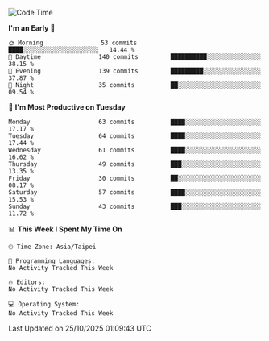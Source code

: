 <!--START_SECTION:waka-->
![Code Time](http://img.shields.io/badge/Code%20Time-2%2C312%20hrs%2018%20mins-blue)

**I'm an Early 🐤** 

```text
🌞 Morning                53 commits          ████░░░░░░░░░░░░░░░░░░░░░   14.44 % 
🌆 Daytime                140 commits         ██████████░░░░░░░░░░░░░░░   38.15 % 
🌃 Evening                139 commits         █████████░░░░░░░░░░░░░░░░   37.87 % 
🌙 Night                  35 commits          ██░░░░░░░░░░░░░░░░░░░░░░░   09.54 % 
```
📅 **I'm Most Productive on Tuesday** 

```text
Monday                   63 commits          ████░░░░░░░░░░░░░░░░░░░░░   17.17 % 
Tuesday                  64 commits          ████░░░░░░░░░░░░░░░░░░░░░   17.44 % 
Wednesday                61 commits          ████░░░░░░░░░░░░░░░░░░░░░   16.62 % 
Thursday                 49 commits          ███░░░░░░░░░░░░░░░░░░░░░░   13.35 % 
Friday                   30 commits          ██░░░░░░░░░░░░░░░░░░░░░░░   08.17 % 
Saturday                 57 commits          ████░░░░░░░░░░░░░░░░░░░░░   15.53 % 
Sunday                   43 commits          ███░░░░░░░░░░░░░░░░░░░░░░   11.72 % 
```


📊 **This Week I Spent My Time On** 

```text
🕑︎ Time Zone: Asia/Taipei

💬 Programming Languages: 
No Activity Tracked This Week

🔥 Editors: 
No Activity Tracked This Week

💻 Operating System: 
No Activity Tracked This Week
```


 Last Updated on 25/10/2025 01:09:43 UTC
<!--END_SECTION:waka-->
